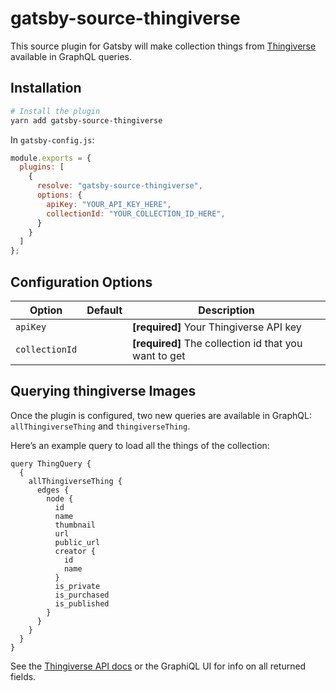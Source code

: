 # gatsby-source-thingiverse

This source plugin for Gatsby will make collection things from [Thingiverse](https://thingiverse.com/) available in GraphQL queries.

## Installation

```sh
# Install the plugin
yarn add gatsby-source-thingiverse
```

In `gatsby-config.js`:

```js
module.exports = {
  plugins: [
    {
      resolve: "gatsby-source-thingiverse",
      options: {
        apiKey: "YOUR_API_KEY_HERE",
        collectionId: "YOUR_COLLECTION_ID_HERE",
      }
    }
  ]
};
```

## Configuration Options

| Option           | Default   | Description                                                                                                                                                                                                                                                                |
| ---------------- | --------- | -------------------------------------------------------------------------------------------------------------------------------------------------------------------------------------------------------------------------------------------------------------------------- |
| `apiKey`            |           | **[required]** Your Thingiverse API key                                                                                                                                                                                                                                        |
| `collectionId`              |           | **[required]** The collection id that you want to get |

## Querying thingiverse Images

Once the plugin is configured, two new queries are available in GraphQL: `allThingiverseThing` and `thingiverseThing`.

Here’s an example query to load all the things of the collection:

```gql
query ThingQuery {
  {
    allThingiverseThing {
      edges {
        node {
          id
          name
          thumbnail
          url
          public_url
          creator {
            id
            name
          }
          is_private
          is_purchased
          is_published
        }
      }
    }
  }
}
```

See the [Thingiverse API docs](https://www.thingiverse.com/developers/rest-api-reference) or the GraphiQL UI for info on all returned fields.
